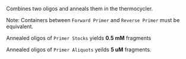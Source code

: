 Combines two oligos and anneals them in the thermocycler.

Note: Containers between `Forward Primer` and `Reverse Primer` must be equivalent.

Annealed oligos of `Primer Stocks` yields **0.5 mM** fragments

Annealed oligos of `Primer Aliquots` yeilds **5 uM** fragments.

